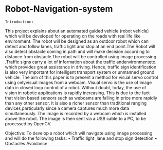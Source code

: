 # Robot-Navigation-system
    Introduction:
This project explains about an automated guided vehicle (robot vehicle) which will be developed for operating on the roads with real life like environment. The robot will be designed as an outdoor robot which can detect and follow lanes,  traffic  light and stop at an end point.The Robot will also detect obstacle  coming in path and will make decision according to distance from obstacle.The robot will be controlled using  image processing .Traffic signs carry a lot of information about the traffic andenvironmentetc. which provides great assistance in driving. Hence, traffic sign identification is also very important for intelligent transport system or unmanned ground vehicle. The aim of this paper is to present a method for visual servo control using onlyvisual images from a webcam. Visual servo is the use of image data in closed loop control of a robot. Without doubt, today, the use of vision in robotic applications is rapidly increasing. This is due to the fact that vision based sensors such as webcams are falling in price more rapidly than any other sensor. It is also a richer sensor than traditional ranging  devices,particularly since a camera captures much more data simultaneously.
The image is recorded by a webcam which is installed above the robot. The image is then sent via a USB cable to a PC, to be processed by OpenCV.



Objective: 
To develop a robot which will navigate  using image processing and  will  do the following tasks:
•	Traffic light ,lane and stop sign detection
•	Obstacles Avoidance

          
              


 
 
  
  
  
  
  
  
  
  
  
  
  
  
 
 
 

 



 
 
  
  
  
  
  
  
  
  
  
  
  
  
 
 
 

 

 
 

 
 

 
 

 
 
